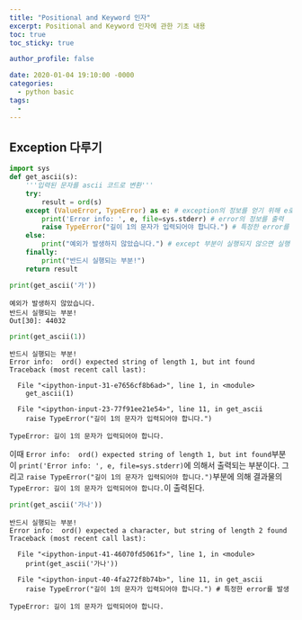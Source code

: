 ```yaml
---
title: "Positional and Keyword 인자"
excerpt: Positional and Keyword 인자에 관한 기초 내용
toc: true
toc_sticky: true

author_profile: false

date: 2020-01-04 19:10:00 -0000
categories: 
  - python basic
tags:
  - 
---
```

## Exception 다루기
```python
import sys
def get_ascii(s):
    '''입력된 문자를 ascii 코드로 변환'''
    try:
        result = ord(s)
    except (ValueError, TypeError) as e: # exception의 정보를 얻기 위해 e로 저장
        print('Error info: ', e, file=sys.stderr) # error의 정보를 출력
        raise TypeError("길이 1의 문자가 입력되어야 합니다.") # 특정한 error를 발생
    else:
        print("예외가 발생하지 않았습니다.") # except 부분이 실행되지 않으면 실행
    finally:
        print("반드시 실행되는 부분!")
    return result
```
```python
print(get_ascii('가'))
```
```
예외가 발생하지 않았습니다.
반드시 실행되는 부분!
Out[30]: 44032
```
```python
print(get_ascii(1))   
```
```
반드시 실행되는 부분!
Error info:  ord() expected string of length 1, but int found
Traceback (most recent call last):

  File "<ipython-input-31-e7656cf8b6ad>", line 1, in <module>
    get_ascii(1)

  File "<ipython-input-23-77f91ee21e54>", line 11, in get_ascii
    raise TypeError("길이 1의 문자가 입력되어야 합니다.")

TypeError: 길이 1의 문자가 입력되어야 합니다.
```
이때 `Error info:  ord() expected string of length 1, but int found`부분이 `print('Error info: ', e, file=sys.stderr)`에 의해서 출력되는 부분이다. 그리고 `raise TypeError("길이 1의 문자가 입력되어야 합니다.")`부분에 의해 결과물의 `TypeError: 길이 1의 문자가 입력되어야 합니다.`이 출력된다.
```python
print(get_ascii('가나'))
```
```
반드시 실행되는 부분!
Error info:  ord() expected a character, but string of length 2 found
Traceback (most recent call last):

  File "<ipython-input-41-46070fd5061f>", line 1, in <module>
    print(get_ascii('가나'))

  File "<ipython-input-40-4fa272f8b74b>", line 11, in get_ascii
    raise TypeError("길이 1의 문자가 입력되어야 합니다.") # 특정한 error를 발생

TypeError: 길이 1의 문자가 입력되어야 합니다.
```
<!--stackedit_data:
eyJoaXN0b3J5IjpbLTEyMTI3Mzc3NzUsMTgxMTQwMTYyNyw4NT
c2NTIzNF19
-->